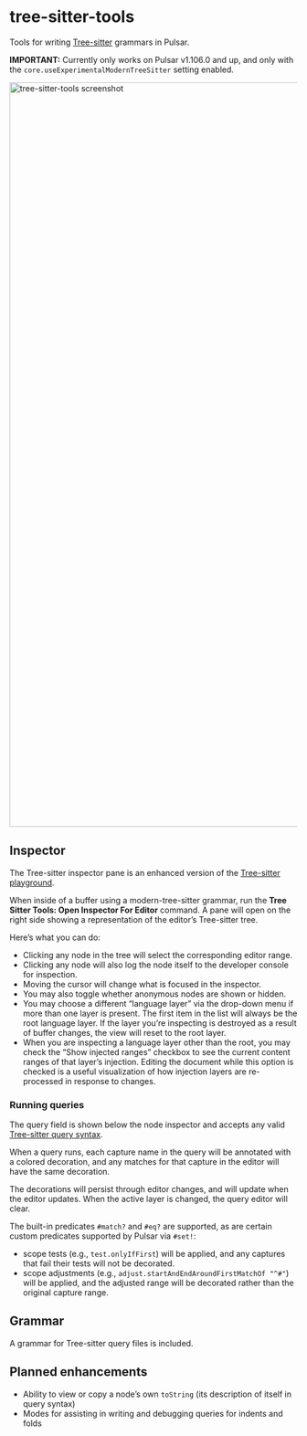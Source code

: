 # tree-sitter-tools

Tools for writing [Tree-sitter](https://tree-sitter.github.io/tree-sitter/) grammars in Pulsar.

**IMPORTANT:** Currently only works on Pulsar v1.106.0 and up, and only with the `core.useExperimentalModernTreeSitter` setting enabled.

<img width="1304" alt="tree-sitter-tools screenshot" src="https://user-images.githubusercontent.com/3450/235327463-81e1cb14-f34c-4f2d-bc0f-dcfeb4816d16.png">

## Inspector

The Tree-sitter inspector pane is an enhanced version of the [Tree-sitter playground](https://tree-sitter.github.io/tree-sitter/playground).

When inside of a buffer using a modern-tree-sitter grammar, run the **Tree Sitter Tools: Open Inspector For Editor** command. A pane will open on the right side showing a representation of the editor’s Tree-sitter tree.

Here’s what you can do:

* Clicking any node in the tree will select the corresponding editor range.
* Clicking any node will also log the node itself to the developer console for inspection.
* Moving the cursor will change what is focused in the inspector.
* You may also toggle whether anonymous nodes are shown or hidden.
* You may choose a different “language layer” via the drop-down menu if more than one layer is present. The first item in the list will always be the root language layer. If the layer you’re inspecting is destroyed as a result of buffer changes, the view will reset to the root layer.
* When you are inspecting a language layer other than the root, you may check the “Show injected ranges” checkbox to see the current content ranges of that layer’s injection. Editing the document while this option is checked is a useful visualization of how injection layers are re-processed in response to changes.

### Running queries

The query field is shown below the node inspector and accepts any valid [Tree-sitter query syntax](https://tree-sitter.github.io/tree-sitter/using-parsers#pattern-matching-with-queries).

When a query runs, each capture name in the query will be annotated with a colored decoration, and any matches for that capture in the editor will have the same decoration.

The decorations will persist through editor changes, and will update when the editor updates. When the active layer is changed, the query editor will clear.

The built-in predicates `#match?` and `#eq?` are supported, as are certain custom predicates supported by Pulsar via `#set!`:

* scope tests (e.g., `test.onlyIfFirst`) will be applied, and any captures that fail their tests will not be decorated.
* scope adjustments (e.g., `adjust.startAndEndAroundFirstMatchOf "^#"`) will be applied, and the adjusted range will be decorated rather than the original capture range.

## Grammar

A grammar for Tree-sitter query files is included.

## Planned enhancements

* Ability to view or copy a node’s own `toString` (its description of itself in query syntax)
* Modes for assisting in writing and debugging queries for indents and folds
